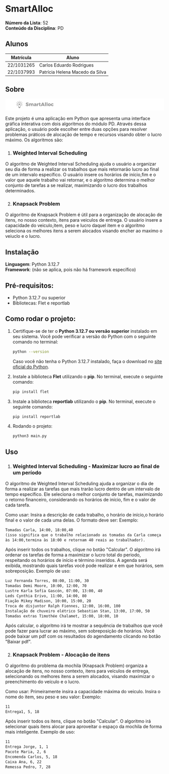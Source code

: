 # SmartAlloc

**Número da Lista**: 52<br>
**Conteúdo da Disciplina**: PD<br>

## Alunos
|Matrícula | Aluno |
| -- | -- |
| 22/1031265  |  Carlos Eduardo Rodrigues |
| 22/1037993  |  Patrícia Helena Macedo da Silva |

## Sobre 
![home](assets/header_pdf.png)

Este projeto é uma aplicação em Python que apresenta uma interface gráfica interativa com dois algoritmos do módulo PD. Através dessa aplicação, o usuário pode escolher entre duas opções para resolver problemas práticos de alocação de tempo e recursos visando obter o lucro máximo. Os algoritmos são:

1. ### Weighted Interval Scheduling
O algoritmo de Weighted Interval Scheduling ajuda o usuário a organizar seu dia de forma a realizar os trabalhos que mais retornarão lucro ao final de um intervalo específico. O usuário insere os horários de início,fim e o valor que aquele trabalho vai retornar, e o algoritmo determina o melhor conjunto de tarefas a se realizar, maximizando o lucro dos trabalhos determinados.

2. ### Knapsack Problem
O algoritmo de Knapsack Problem é útil para a organização de alocação de itens, no nosso contexto, itens para veiculos de entrega. O usuário insere a capacidade do veiculo,item, peso e lucro daquel item e o algoritmo seleciona os melhores itens a serem alocados visando encher ao maximo o veiuclo e o lucro. 



## Instalação 
**Linguagem**: Python 3.12.7  
**Framework**: (não se aplica, pois não há framework específico)

## Pré-requisitos:
- Python 3.12.7 ou superior
- Bibliotecas: Flet e reportlab

## Como rodar o projeto:

1. Certifique-se de ter o **Python 3.12.7 ou versão superior** instalado em seu sistema. Você pode verificar a versão do Python com o seguinte comando no terminal:

   ```bash
   python --version
   ```

   Caso você não tenha o Python 3.12.7 instalado, faça o download no [site oficial do Python](https://www.python.org/downloads/release/python-3127/).

2. Instale a biblioteca **Flet** utilizando o **pip**. No terminal, execute o seguinte comando:

   ```bash
   pip install flet
   ```

3. Instale a biblioteca **reportlab** utilizando o **pip**. No terminal, execute o seguinte comando:

   ```bash
   pip install reportlab
   ```

4. Rodando o projeto:

   ```bash
   python3 main.py
   ```


## Uso 
1. ### Weighted Interval Scheduling - Maximizar lucro ao final de um período
O algoritmo de Weighted Interval Scheduling ajuda a organizar o dia de forma a realizar as tarefas que mais trarão lucro dentro de um intervalo de tempo específico. Ele seleciona o melhor conjunto de tarefas, maximizando o retorno financeiro, considerando os horários de início, fim e o valor de cada tarefa.

Como usar:
Insira a descrição de cada trabalho, o horário de início,o horário final e o valor de cada uma delas. O formato deve ser:
Exemplo: 
```
Tomadas Carla, 14:00, 18:00,40
(isso significa que o trabalho relacionado as tomadas da Carla começa às 14:00,termina às 18:00 e retornam 40 reais ao trabalhador).
```
Após inserir todos os trabalhos, clique no botão "Calcular".
O algoritmo irá ordenar os tarefas de forma a maximizar o lucro total do periodo, respeitando os horários de início e término inseridos.
A agenda será exibida, mostrando quais tarefas você pode realizar e em que horários, sem sobreposição.
Exemplo de uso:

```
Luz Fernanda Torres, 08:00, 11:00, 30
Tomadas Demi Moore, 10:00, 12:00, 70
Lustre Karla Sofía Gascón, 07:00, 13:00, 40
Leds Cynthia Erivo, 11:00, 14:00, 80
Fiação Mikey Madison, 10:00, 15:00, 20
Troca de disjuntor Ralph Fiennes, 12:00, 16:00, 100
Instalação de chuveiro elétrico Sebastian Stan, 13:00, 17:00, 50
Tomadas extras Timothée Chalamet, 15:00, 18:00, 10
```
Após calcular, o algoritmo irá te mostrar a sequência de trabalhos que você pode fazer para lucrar ao máximo, sem sobreposição de horários. Você pode baixar um pdf com os resultados do agendamento clicando no botão "Baixar pdf".

2. ### Knapsack Problem - Alocação de itens
O algoritmo do problema da mochila (Knapsack Problem) organiza a alocação de itens, no nosso contexto, itens para veículos de entrega, selecionando os melhores itens a serem alocados, visando maximizar o preenchimento do veículo e o lucro.

Como usar:
Primeiramente insira a capacidade máxima do veiculo.
Insira o nome do item, seu peso e seu valor:
Exemplo:
```
11
Entrega1, 5, 18 
```
Após inserir todos os itens, clique no botão "Calcular".
O algoritmo irá selecionar quais itens alocar para aproveitar o espaço da mochila de forma mais inteligente.
Exemplo de uso:

 ```
11
Entrega Jorge, 1, 1
Pacote Maria, 2, 6
Encomenda Carlos, 5, 18
Caixa Ana, 6, 22
Remessa Pedro, 7, 28
 ```

